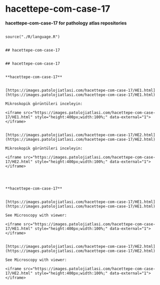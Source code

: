 # hacettepe-com-case-17



**hacettepe-com-case-17 for pathology atlas repositories**




```{r language hacettepe-com-case-17, echo=FALSE, include=TRUE}

source("./R/language.R")

```




```{asis, echo = (language == "TR")}

## hacettepe-com-case-17

```




```{asis, echo = (language == "EN")}

## hacettepe-com-case-17

```




```{asis, echo = (language == "TR")}

**hacettepe-com-case-17**


[https://images.patolojiatlasi.com/hacettepe-com-case-17/HE1.html](https://images.patolojiatlasi.com/hacettepe-com-case-17/HE1.html)

Mikroskopik görüntüleri inceleyin:

<iframe src="https://images.patolojiatlasi.com/hacettepe-com-case-17/HE1.html" style="height:400px;width:100%;" data-external="1"></iframe>


[https://images.patolojiatlasi.com/hacettepe-com-case-17/HE2.html](https://images.patolojiatlasi.com/hacettepe-com-case-17/HE2.html)

Mikroskopik görüntüleri inceleyin:

<iframe src="https://images.patolojiatlasi.com/hacettepe-com-case-17/HE2.html" style="height:400px;width:100%;" data-external="1"></iframe>



```




```{asis, echo = (language == "EN")}

**hacettepe-com-case-17**


[https://images.patolojiatlasi.com/hacettepe-com-case-17/HE1.html](https://images.patolojiatlasi.com/hacettepe-com-case-17/HE1.html)

See Microscopy with viewer: 

<iframe src="https://images.patolojiatlasi.com/hacettepe-com-case-17/HE1.html" style="height:400px;width:100%;" data-external="1"></iframe>


[https://images.patolojiatlasi.com/hacettepe-com-case-17/HE2.html](https://images.patolojiatlasi.com/hacettepe-com-case-17/HE2.html)

See Microscopy with viewer: 

<iframe src="https://images.patolojiatlasi.com/hacettepe-com-case-17/HE2.html" style="height:400px;width:100%;" data-external="1"></iframe>


```


